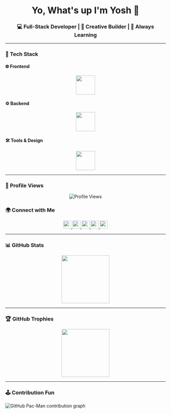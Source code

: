 <h1 align="center">Yo, What's up I'm Yosh 👋</h1> 
<h3 align="center">💻 Full-Stack Developer | 🎨 Creative Builder | 🚀 Always Learning</h3>

---

### 🚀 Tech Stack  

#### 🌐 Frontend
<div align="center">
  <img src="https://skillicons.dev/icons?i=html,css,js,react,tailwind,bootstrap" height="60" />
</div>

#### ⚙️ Backend
<div align="center">
  <img src="https://skillicons.dev/icons?i=php,laravel,java,lua,mysql,postgres" height="60" />
</div>

#### 🛠️ Tools & Design
<div align="center">
  <img src="https://skillicons.dev/icons?i=git,github,vscode,idea,figma,blender,powershell,robloxstudio" height="60" />
</div>

---
### 👀 Profile Views
<div align="center">
  <img src="https://komarev.com/ghpvc/?username=YoshBatula&style=for-the-badge&color=blue" alt="Profile Views" />
</div>

### 🌍 Connect with Me
<div align="center">
  <a href="https://facebook.com/yosh.batula.35" target="_blank">
    <img src="https://img.shields.io/static/v1?message=Facebook&logo=facebook&label=&color=1877F2&logoColor=white&labelColor=&style=for-the-badge" height="25" />
  </a>
  <a href="https://www.linkedin.com/in/yosh-batula-90b277333/" target="_blank">
    <img src="https://img.shields.io/static/v1?message=LinkedIn&logo=linkedin&label=&color=0077B5&logoColor=white&labelColor=&style=for-the-badge" height="25" />
  </a>
  <a href="https://www.instagram.com/yoshiem_/" target="_blank">
    <img src="https://img.shields.io/static/v1?message=Instagram&logo=instagram&label=&color=E4405F&logoColor=white&labelColor=&style=for-the-badge" height="25" />
  </a>
  <a href="https://discordapp.com/users/yoshimurae" target="_blank">
    <img src="https://img.shields.io/static/v1?message=Discord&logo=discord&label=&color=7289DA&logoColor=white&labelColor=&style=for-the-badge" height="25" />
  </a>
  <a href="mailto:yoshbatula2@gmail.com">
    <img src="https://img.shields.io/static/v1?message=Email&logo=gmail&label=&color=D14836&logoColor=white&labelColor=&style=for-the-badge" height="25" />
  </a>
</div>



---

### 📊 GitHub Stats
<div align="center">
  <img src="https://streak-stats.demolab.com?user=YoshBatula&theme=dracula&hide_border=false&border_radius=5" height="150" />
</div>

---

### 🏆 GitHub Trophies
<div align="center">
  <img src="https://github-profile-trophy.vercel.app/?username=YoshBatula&theme=dracula&row=1&margin-w=8&margin-h=8&no-bg=false&no-frame=false" height="150" />
</div>

---

### 🕹️ Contribution Fun
<picture>
  <source media="(prefers-color-scheme: dark)" srcset="https://raw.githubusercontent.com/YoshBatula/YoshBatula/output/pacman-contribution-graph-dark.svg">
  <source media="(prefers-color-scheme: light)" srcset="https://raw.githubusercontent.com/YoshBatula/YoshBatula/output/pacman-contribution-graph.svg">
  <img alt="GitHub Pac-Man contribution graph" src="https://raw.githubusercontent.com/YoshBatula/YoshBatula/output/pacman-contribution-graph.svg">
</picture>
